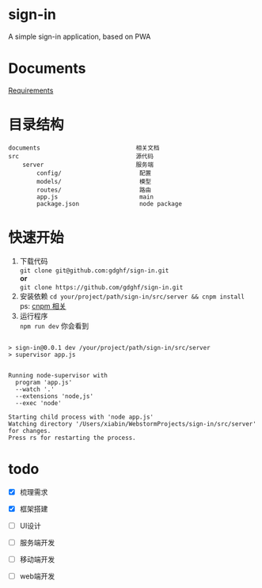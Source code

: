 # sign-in
A simple sign-in application, based on PWA



# Documents  
[Requirements](/documents/Requirements.md)

# 目录结构
```
documents                           相关文档
src                                 源代码
    server                          服务端
        config/                      配置
        models/                      模型
        routes/                      路由
        app.js                       main 
        package.json                 node package
```
# 快速开始

1. 下载代码  
`git clone git@github.com:gdghf/sign-in.git`  
**or**  
`git clone https://github.com/gdghf/sign-in.git`
2. 安装依赖
`cd your/project/path/sign-in/src/server && cnpm install `  
ps: [cnpm 相关](https://npm.taobao.org/)
3. 运行程序  
`npm run dev` 你会看到
```

> sign-in@0.0.1 dev /your/project/path/sign-in/src/server
> supervisor app.js


Running node-supervisor with
  program 'app.js'
  --watch '.'
  --extensions 'node,js'
  --exec 'node'

Starting child process with 'node app.js'
Watching directory '/Users/xiabin/WebstormProjects/sign-in/src/server' for changes.
Press rs for restarting the process.
```


# todo
- [x] 梳理需求
- [x] 框架搭建
- [ ] UI设计
- [ ] 服务端开发
- [ ] 移动端开发
- [ ] web端开发




